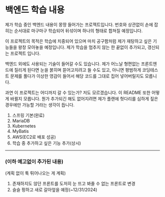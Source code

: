 # 백엔드 학습 내용
 
제가 학습 중인 백엔드 내용이 몽땅 들어가는 프로젝트입니다.
번호와 상관없이 손에 잡히는 순서대로 마구마구 학습되어 뒤섞이며 하나의 형태로
합쳐질 예정입니다.

이 프로젝트의 목적은 학습에 치중되어 있으며 마치 공구함처럼 제가 재탕하고 싶은 기능들을
왕창 모아놓을 예정입니다. 제가 학습을 멈추지 않는 한 끝없이 추가되고,
갱신되는 프로젝트 입니다.

백엔드 외에도 사용되는 기술이 들어갈 수도 있습니다. 제가 어느날 형편없는 프론트엔드에
질리게 된다면 눈을 붉히며 뜯어고치려고 들 수도 있고, 아니면 평범하게 코딩테스트
문제를 풀다가 이상한 영감이 들어서 해당 코드를 그대로 집어 넣어버릴지도 모릅니다.

과연 이 프로젝트는 어디까지 갈 수 있는가? 저도 모르겠습니다.
이 README 또한 어떻게 바뀔지 모릅니다. 뭔가 추가되긴 해도 없어지려면 제가 플랜에 헛다리를
심하게 짚은 경우에만 가능할 거라는 생각이 듭니다.


1. 스프링 기본(완료)
2. MariaDB
3. Kubernetes
4. MyBatis
5. AWS(EC2로 배포 성공)
6. 학습 중 추가하고 싶은 기능 추가(상시)

---
### (이하 예고없이 추가된 내용)

(계획 없이 툭 튀어나오는 게 계획)

1. 존재하지도 않던 프론트를 도저히 눈 뜨고 봐줄 수 없는 프론트로 변경
2. 슬슬 펑하고 새로 갈아엎을 예정(~12/31/2024)